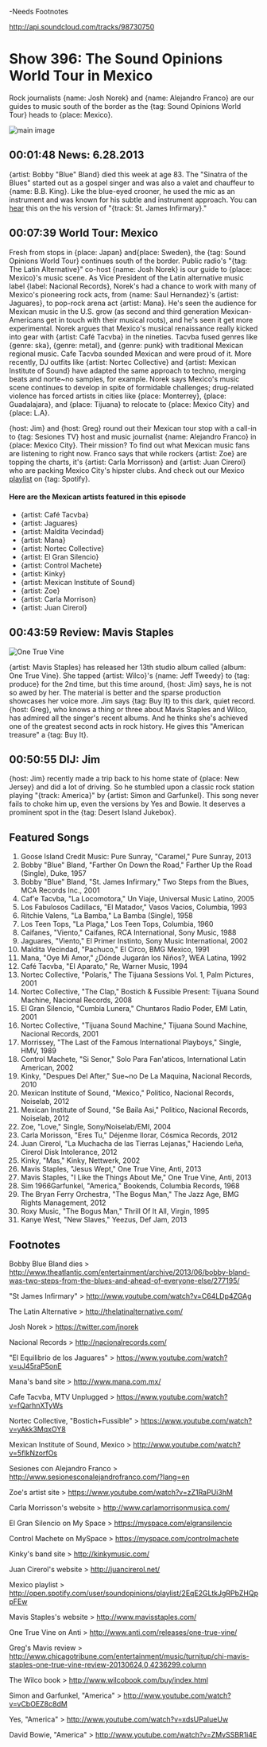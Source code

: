 

-Needs Footnotes

http://api.soundcloud.com/tracks/98730750

# Show 396: The Sound Opinions World Tour in Mexico 
Rock journalists {name: Josh Norek} and {name: Alejandro Franco} are our guides to music south of the border as the {tag: Sound Opinions World Tour} heads to {place: Mexico}.

![main image](http://static.soundopinions.org/images/2013/mexico.jpg)

## 00:01:48 News: 6.28.2013
{artist: Bobby "Blue" Bland} died this week at age 83. The "Sinatra of the Blues" started out as a gospel singer and was also a valet and chauffeur to {name: B.B. King}. Like the blue-eyed crooner, he used the mic as an instrument and was known for his subtle and instrument approach. You can [hear](http://www.youtube.com/watch?v=C64LDp4ZGAg) this on the his version of "{track: St. James Infirmary}."

## 00:07:39 World Tour: Mexico
Fresh from stops in {place: Japan} and{place:  Sweden}, the {tag: Sound Opinions World Tour} continues south of the border. Public radio's "{tag: The Latin Alternative}" co-host {name: Josh Norek} is our guide to {place: Mexico}'s music scene. As Vice President of the Latin alternative music label {label: Nacional Records}, Norek's had a chance to work with many of Mexico's pioneering rock acts, from {name: Saul Hernandez}'s {artist: Jaguares}, to pop-rock arena act {artist: Mana}. He's seen the audience for Mexican music in the U.S. grow (as second and third generation Mexican-Americans get in touch with their musical roots), and he's seen it get more experimental. Norek argues that Mexico's musical renaissance really kicked into gear with {artist: Café Tacvba} in the nineties. Tacvba fused genres like {genre: ska}, {genre: metal}, and {genre: punk} with traditional Mexican regional music. Cafe Tacvba sounded Mexican and were proud of it. More recently, DJ outfits like {artist: Nortec Collective} and {artist: Mexican Institute of Sound} have adapted the same approach to techno, merging beats and norte~no samples, for example. Norek says Mexico's music scene continues to develop in spite of formidable challenges; drug-related violence has forced artists in cities like {place: Monterrey}, {place: Guadalajara}, and {place: Tijuana} to relocate to {place: Mexico City} and {place: L.A}.

{host: Jim} and {host: Greg} round out their Mexican tour stop with a call-in to {tag: Sesiones TV} host and music journalist {name: Alejandro Franco} in {place: Mexico City}. Their mission? To find out what Mexican music fans are listening to right now. Franco says that while rockers {artist: Zoe} are topping the charts, it's {artist: Carla Morrisson} and {artist: Juan Cirerol} who are packing Mexico City's hipster clubs. And check out our Mexico [playlist](http://open.spotify.com/user/soundopinions/playlist/2EqE2GLtkJgRPbZHQppFEw) on {tag: Spotify}.

#### Here are the Mexican artists featured in this episode
- {artist: Café Tacvba}
- {artist: Jaguares}
- {artist: Maldita Vecindad}
- {artist: Mana}
- {artist: Nortec Collective}
- {artist: El Gran Silencio}
- {artist: Control Machete}
- {artist: Kinky}
- {artist: Mexican Institute of Sound}
- {artist: Zoe}
- {artist: Carla Morrison}
- {artist: Juan Cirerol}


## 00:43:59 Review: Mavis Staples
![One True Vine](http://is2.mzstatic.com/image/thumb/Music2/v4/a5/89/9f/a5899fbc-36a2-3e5a-9891-889092ca669c/source/600x600bb.jpg "49985/630283619")


{artist: Mavis Staples} has released her 13th studio album called {album: One True Vine}. She tapped {artist: Wilco}'s {name: Jeff Tweedy} to {tag: produce} for the 2nd time, but this time around, {host: Jim} says, he is not so awed by her. The material is better and the sparse production showcases her voice more. Jim says {tag: Buy It} to this dark, quiet record. {host: Greg}, who knows a thing or three about Mavis Staples and Wilco, has admired all the singer's recent albums. And he thinks she's achieved one of the greatest second acts in rock history. He gives this "American treasure" a {tag: Buy It}.

## 00:50:55 DIJ: Jim
{host: Jim} recently made a trip back to his home state of {place: New Jersey} and did a lot of driving. So he stumbled upon a classic rock station playing "{track: America}" by {artist: Simon and Garfunkel}. This song never fails to choke him up, even the versions by Yes and Bowie. It deserves a prominent spot in the {tag: Desert Island Jukebox}.


## Featured Songs
1. Goose Island Credit Music: Pure Sunray, "Caramel," Pure Sunray, 2013
2. Bobby "Blue" Bland, "Farther On Down the Road," Farther Up the Road (Single), Duke, 1957
3. Bobby "Blue" Bland, "St. James Infirmary," Two Steps from the Blues, MCA Records Inc., 2001
4. Caf'e Tacvba, "La Locomotora," Un Viaje, Universal Music Latino, 2005
5. Los Fabulosos Cadillacs, "El Matador," Vasos Vacios, Columbia, 1993
6. Ritchie Valens, "La Bamba," La Bamba (Single), 1958
7. Los Teen Tops, "La Plaga," Los Teen Tops, Columbia, 1960
8. Caifanes, "Viento," Caifanes, RCA International, Sony Music, 1988
9. Jaguares, "Viento," El Primer Instinto, Sony Music International, 2002
10. Maldita Vecindad, "Pachuco," El Circo, BMG Mexico, 1991
11. Mana, "Oye Mi Amor," ¿Dónde Jugarán los Niños?, WEA Latina, 1992
12. Café Tacvba, "El Aparato," Re, Warner Music, 1994
13. Nortec Collective, "Polaris," The Tijuana Sessions Vol. 1, Palm Pictures, 2001
14. Nortec Collective, "The Clap," Bostich & Fussible Present: Tijuana Sound Machine, Nacional Records, 2008
15. El Gran Silencio, "Cumbia Lunera," Chuntaros Radio Poder, EMI Latin, 2001
16. Nortec Collective, "Tijuana Sound Machine," Tijuana Sound Machine, Nacional Records, 2001
17. Morrissey, "The Last of the Famous International Playboys," Single, HMV, 1989 
18. Control Machete, "Si Senor," Solo Para Fan'aticos, International Latin American, 2002
19. Kinky, "Despues Del After," Sue~no De La Maquina, Nacional Records, 2010
20. Mexican Institute of Sound, "Mexico," Politico, Nacional Records, Noiselab, 2012
21. Mexican Institute of Sound, "Se Baila Asi," Politico, Nacional Records, Noiselab, 2012
22. Zoe, "Love," Single, Sony/Noiselab/EMI, 2004
23. Carla Morisson, "Eres Tu," Déjenme llorar, Cósmica Records, 2012
24. Juan Cirerol, "La Muchacha de las Tierras Lejanas," Haciendo Leña, Cirerol Disk Intolerance, 2012
25. Kinky, "Mas," Kinky, Nettwerk, 2002 
26. Mavis Staples, "Jesus Wept," One True Vine, Anti, 2013 
27. Mavis Staples, "I Like the Things About Me," One True Vine, Anti, 2013 
28. Sim 1966Garfunkel, "America," Bookends, Columbia Records, 1968 
29. The Bryan Ferry Orchestra, "The Bogus Man," The Jazz Age, BMG Rights Management, 2012 
30. Roxy Music, "The Bogus Man," Thrill Of It All, Virgin, 1995
31. Kanye West, "New Slaves," Yeezus, Def Jam, 2013 

## Footnotes
Bobby Blue Bland dies > http://www.theatlantic.com/entertainment/archive/2013/06/bobby-bland-was-two-steps-from-the-blues-and-ahead-of-everyone-else/277195/

"St James Infirmary" > http://www.youtube.com/watch?v=C64LDp4ZGAg

The Latin Alternative > http://thelatinalternative.com/

Josh Norek > https://twitter.com/jnorek

Nacional Records > http://nacionalrecords.com/

"El Equilibrio de los Jaguares" > https://www.youtube.com/watch?v=uJ45raP5onE

Mana's band site > http://www.mana.com.mx/

Cafe Tacvba, MTV Unplugged > https://www.youtube.com/watch?v=fQarhnXTyWs

Nortec Collective, "Bostich+Fussible" > https://www.youtube.com/watch?v=yAkk3MqxOY8

Mexican Institute of Sound, Mexico > http://www.youtube.com/watch?v=5fIkNzorfOs

Sesiones con Alejandro Franco > http://www.sesionesconalejandrofranco.com/?lang=en

Zoe's artist site > https://www.youtube.com/watch?v=zZ1RaPUi3hM

Carla Morrisson's website > http://www.carlamorrisonmusica.com/

El Gran Silencio on My Space > https://myspace.com/elgransilencio

Control Machete on MySpace > https://myspace.com/controlmachete

Kinky's band site > http://kinkymusic.com/

Juan Cirerol's website > http://juancirerol.net/

Mexico playlist > http://open.spotify.com/user/soundopinions/playlist/2EqE2GLtkJgRPbZHQppFEw

Mavis Staples's website > http://www.mavisstaples.com/

One True Vine on Anti > http://www.anti.com/releases/one-true-vine/

Greg's Mavis review > http://www.chicagotribune.com/entertainment/music/turnitup/chi-mavis-staples-one-true-vine-review-20130624,0,4236299.column

The Wilco book > http://www.wilcobook.com/buy/index.html

Simon and Garfunkel, "America" > http://www.youtube.com/watch?v=vCbOEZ8c8dM

Yes, "America" > http://www.youtube.com/watch?v=xdsUPaIueUw 

David Bowie, "America" > http://www.youtube.com/watch?v=ZMvSSBR1i4E
